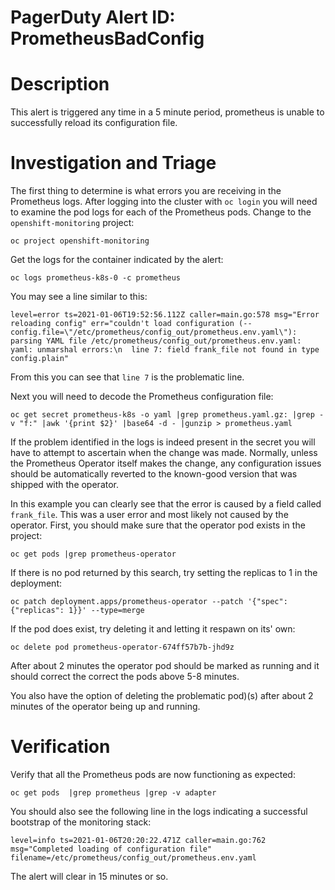 # PagerDuty Alert ID: PrometheusBadConfig

# Description
This alert is triggered any time in a 5 minute period, prometheus is unable to successfully reload its configuration file.

# Investigation and Triage

The first thing to determine is what errors you are receiving in the Prometheus logs. After logging into the cluster with `oc login` you will need to examine the pod logs for each of the Prometheus pods. Change to the `openshift-monitoring` project:

```
oc project openshift-monitoring
```

Get the logs for the container indicated by the alert:

```
oc logs prometheus-k8s-0 -c prometheus
```

You may see a line similar to this:

```
level=error ts=2021-01-06T19:52:56.112Z caller=main.go:578 msg="Error reloading config" err="couldn't load configuration (--config.file=\"/etc/prometheus/config_out/prometheus.env.yaml\"): parsing YAML file /etc/prometheus/config_out/prometheus.env.yaml: yaml: unmarshal errors:\n  line 7: field frank_file not found in type config.plain"
```

From this you can see that `line 7` is the problematic line.

Next you will need to decode the Prometheus configuration file:

```
oc get secret prometheus-k8s -o yaml |grep prometheus.yaml.gz: |grep -v "f:" |awk '{print $2}' |base64 -d - |gunzip > prometheus.yaml
```

If the problem identified in the logs is indeed present in the secret you will have to attempt to ascertain when the change was made. Normally, unless the Prometheus Operator itself makes the change, any configuration issues should be automatically reverted to the known-good version that was shipped with the operator.

In this example you can clearly see that the error is caused by a field called `frank_file`. This was a user error and most likely not caused by the operator. First, you should make sure that the operator pod exists in the project:

```
oc get pods |grep prometheus-operator
```

If there is no pod returned by this search, try setting the replicas to 1 in the deployment:

```
oc patch deployment.apps/prometheus-operator --patch '{"spec":{"replicas": 1}}' --type=merge
```

If the pod does exist, try deleting it and letting it respawn on its' own:

```
oc delete pod prometheus-operator-674ff57b7b-jhd9z
```

After about 2 minutes the operator pod should be marked as running and it should correct the correct the pods above 5-8 minutes.

You also have the option of deleting the problematic pod)(s) after about 2 minutes of the operator being up and running.


# Verification

Verify that all the Prometheus pods are now functioning as expected:

```
oc get pods  |grep prometheus |grep -v adapter
```

You should also see the following line in the logs indicating a successful bootstrap of the monitoring stack:

```
level=info ts=2021-01-06T20:20:22.471Z caller=main.go:762 msg="Completed loading of configuration file" filename=/etc/prometheus/config_out/prometheus.env.yaml
```

The alert will clear in 15 minutes or so.